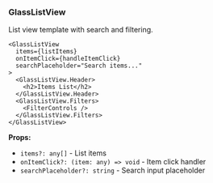 ### GlassListView

List view template with search and filtering.

```tsx
<GlassListView
  items={listItems}
  onItemClick={handleItemClick}
  searchPlaceholder="Search items..."
>
  <GlassListView.Header>
    <h2>Items List</h2>
  </GlassListView.Header>
  <GlassListView.Filters>
    <FilterControls />
  </GlassListView.Filters>
</GlassListView>
```

**Props:**
- `items?: any[]` - List items
- `onItemClick?: (item: any) => void` - Item click handler
- `searchPlaceholder?: string` - Search input placeholder
